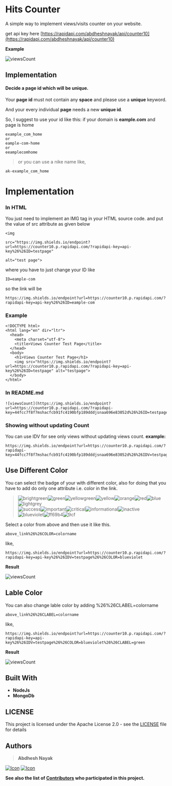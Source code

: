 # Hits Counter

A simple way to implement views/visits counter on your website.

get api key here [https://rapidapi.com/abdheshnayak/api/counter10](https://rapidapi.com/abdheshnayak/api/counter10)

**Example**

![viewsCount](https://img.shields.io/endpoint?url=https://counter10.p.rapidapi.com/?rapidapi-key=44fcc7f8f7mshacfcb91fc4190bfp189dddjsnaa696e83052d%26%26ID=testpage)

## Implementation

#### Decide a page id which will be unique.

Your **page id** must not contain any **space** and please use a **unique** keyword.

And your every individual **page** needs a new **unique id**.

So, I suggest to use your id like this:
if your domain is **eample.com** and page is home

```
example_com_home
or
eample-com-home
or
eeamplecomhome
```

> or you can use a nike name like,

```
ak-example_com_home
```

# Implementation

### In HTML

You just need to implement an IMG tag in your HTML source code. and put the value of src attribute as given below

```
<img

src="https://img.shields.io/endpoint?url=https://counter10.p.rapidapi.com/?rapidapi-key=api-key%26%26ID=testpage"

alt="test page">
```

where you have to just change your ID
like

```
ID=eample-com
```

so the link will be

```
https://img.shields.io/endpoint?url=https://counter10.p.rapidapi.com/?rapidapi-key=api-key%26%26ID=eample-com
```

### Example

```
<!DOCTYPE html>
<html lang="en" dir="ltr">
  <head>
    <meta charset="utf-8">
    <title>Views Counter Test Page</title>
  </head>
  <body>
    <h1>Views Counter Test Page</h1>
    <img src="https://img.shields.io/endpoint?url=https://counter10.p.rapidapi.com/?rapidapi-key=api-key%26%26ID=testpage" alt="testpage">
  </body>
</html>
```

### In README.md

```
![viewsCount](https://img.shields.io/endpoint?url=https://counter10.p.rapidapi.com/?rapidapi-key=44fcc7f8f7mshacfcb91fc4190bfp189dddjsnaa696e83052d%26%26ID=testpage)
```

### Showing without updating Count

You can use IDV for see only views without updating views count.
**example:**

```
https://img.shields.io/endpoint?url=https://counter10.p.rapidapi.com/?rapidapi-key=44fcc7f8f7mshacfcb91fc4190bfp189dddjsnaa696e83052d%26%26IDV=testpage
```

## Use Different Color

You can select the badge of your with different color, also for doing that you have to add do only one attribute i.e. color in the link.

> <p><span><span display="inline" height="20px" class="common__BadgeWrapper-v13icv-3 gEmBHT"><img alt="brightgreen" src="https://img.shields.io/badge/-brightgreen-brightgreen"></span><span display="inline" height="20px" class="common__BadgeWrapper-v13icv-3 gEmBHT"><img alt="green" src="https://img.shields.io/badge/-green-green"></span><span display="inline" height="20px" class="common__BadgeWrapper-v13icv-3 gEmBHT"><img alt="yellowgreen" src="https://img.shields.io/badge/-yellowgreen-yellowgreen"></span><span display="inline" height="20px" class="common__BadgeWrapper-v13icv-3 gEmBHT"><img alt="yellow" src="https://img.shields.io/badge/-yellow-yellow"></span><span display="inline" height="20px" class="common__BadgeWrapper-v13icv-3 gEmBHT"><img alt="orange" src="https://img.shields.io/badge/-orange-orange"></span><span display="inline" height="20px" class="common__BadgeWrapper-v13icv-3 gEmBHT"><img alt="red" src="https://img.shields.io/badge/-red-red"></span><span display="inline" height="20px" class="common__BadgeWrapper-v13icv-3 gEmBHT"><img alt="blue" src="https://img.shields.io/badge/-blue-blue"></span><span display="inline" height="20px" class="common__BadgeWrapper-v13icv-3 gEmBHT"><img alt="lightgrey" src="https://img.shields.io/badge/-lightgrey-lightgrey"></span></span><br><span><span display="inline" height="20px" class="common__BadgeWrapper-v13icv-3 gEmBHT"><img alt="success" src="https://img.shields.io/badge/-success-success"></span><span display="inline" height="20px" class="common__BadgeWrapper-v13icv-3 gEmBHT"><img alt="important" src="https://img.shields.io/badge/-important-important"></span><span display="inline" height="20px" class="common__BadgeWrapper-v13icv-3 gEmBHT"><img alt="critical" src="https://img.shields.io/badge/-critical-critical"></span><span display="inline" height="20px" class="common__BadgeWrapper-v13icv-3 gEmBHT"><img alt="informational" src="https://img.shields.io/badge/-informational-informational"></span><span display="inline" height="20px" class="common__BadgeWrapper-v13icv-3 gEmBHT"><img alt="inactive" src="https://img.shields.io/badge/-inactive-inactive"></span></span><br><span><span display="inline" height="20px" class="common__BadgeWrapper-v13icv-3 gEmBHT"><img alt="blueviolet" src="https://img.shields.io/badge/-blueviolet-blueviolet"></span><span display="inline" height="20px" class="common__BadgeWrapper-v13icv-3 gEmBHT"><img alt="ff69b4" src="https://img.shields.io/badge/-ff69b4-ff69b4"></span><span display="inline" height="20px" class="common__BadgeWrapper-v13icv-3 gEmBHT"><img alt="9cf" src="https://img.shields.io/badge/-9cf-9cf"></span></span></p>

Select a color from above and then use it like this.

```
above_link%26%26COLOR=colorname
```

like,

```
https://img.shields.io/endpoint?url=https://counter10.p.rapidapi.com/?rapidapi-key=api-key%26%26IDV=testpage%26%26COLOR=blueviolet
```

**Result**

![viewsCount](https://img.shields.io/endpoint?url=https://counter10.p.rapidapi.com/?rapidapi-key=44fcc7f8f7mshacfcb91fc4190bfp189dddjsnaa696e83052d%26%26IDV=testpage%26%26COLOR=blueviolet)

## Lable Color

You can also change lable color by adding %26%26CLABEL=colorname

```
above_link%26%26CLABEL=colorname
```

like,

```
https://img.shields.io/endpoint?url=https://counter10.p.rapidapi.com/?rapidapi-key=api-key%26%26IDV=testpage%26%26COLOR=blueviolet%26%26CLABEL=green
```

**Result**

![viewsCount](https://img.shields.io/endpoint?url=https://counter10.p.rapidapi.com/?rapidapi-key=44fcc7f8f7mshacfcb91fc4190bfp189dddjsnaa696e83052d%26%26IDV=testpage%26%26COLOR=blueviolet%26%26CLABEL=green)

## Built With

- **NodeJs**
- **MongoDb**

## LICENSE

This project is licensed under the Apache License 2.0 - see the [LICENSE](https://github.com/abdheshnayak/static-website-views-counter/blob/master/LICENSE) file for details

## Authors

> **Abdhesh Nayak**

[![Icon](https://img.shields.io/badge/Github-lightgrey)](https://github.com/abdheshnayak) [![Icon](https://img.shields.io/badge/LinkedIn-blue)](https://www.linkedin.com/in/abdhesh-nayak/)

**See also the list of [Contributors](https://github.com/abdheshnayak/static-website-views-counter/contributors) who participated in this project.**
